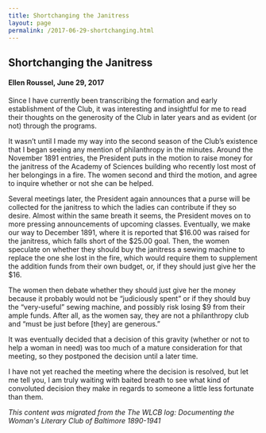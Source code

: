 ```yaml
---
title: Shortchanging the Janitress
layout: page
permalink: /2017-06-29-shortchanging.html
---
```

<style>
    .container{
        font-size:1.4em;
    }
</style>

## Shortchanging the Janitress
#### Ellen Roussel, June 29, 2017

Since I have currently been transcribing the formation and early establishment of the Club, it was interesting and insightful for me to read their thoughts on the generosity of the Club in later years and as evident (or not) through the programs.

It wasn’t until I made my way into the second season of the Club’s existence that I began seeing any mention of philanthropy in the minutes. Around the November 1891 entries, the President puts in the motion to raise money for the janitress of the Academy of Sciences building who recently lost most of her belongings in a fire. The women second and third the motion, and agree to inquire whether or not she can be helped.

Several meetings later, the President again announces that a purse will be collected for the janitress to which the ladies can contribute if they so desire. Almost within the same breath it seems, the President moves on to more pressing announcements of upcoming classes. Eventually, we make our way to December 1891, where it is reported that $16.00 was raised for the janitress, which falls short of the $25.00 goal. Then, the women speculate on whether they should buy the janitress a sewing machine to replace the one she lost in the fire, which would require them to supplement the addition funds from their own budget, or, if they should just give her the $16.

The women then debate whether they should just give her the money because it probably would not be “judiciously spent” or if they should buy the “very-useful” sewing machine, and possibly risk losing $9 from their ample funds. After all, as the women say, they are not a philanthropy club and “must be just before [they] are generous.”

It was eventually decided that a decision of this gravity (whether or not to help a woman in need) was too much of a mature consideration for that meeting, so they postponed the decision until a later time.

I have not yet reached the meeting where the decision is resolved, but let me tell you, I am truly waiting with baited breath to see what kind of convoluted decision they make in regards to someone a little less fortunate than them.

*This content was migrated from the The WLCB log: Documenting the Woman's Literary Club of Baltimore 1890-1941*